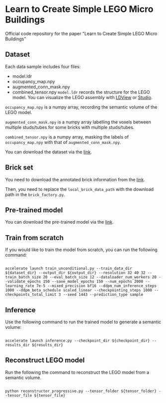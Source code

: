 # Learn to Create Simple LEGO Micro Buildings
Official code repository for the paper "Learn to Create Simple LEGO Micro Buildings"

## Dataset

Each data sample includes four files:
- model.ldr
- occupancy_map.npy
- augmented_conn_mask.npy
- combined_tensor.npy
`model.ldr` records the structure for the LEGO model. You can visualize the LEGO assembly with [LDView](https://tcobbs.github.io/ldview/) or [Studio](https://www.bricklink.com/v3/studio/download.page).

`occupancy_map.npy` is a numpy array, recording the semantic volume of the LEGO model.

`augmented_conn_mask.npy` is a numpy array labelling the voxels between multiple studs/tubes for some bricks with multiple studs/tubes.

`combined_tensor.npy` is a numpy array, masking the labels of `occupancy_map.npy` with that of `augmented_conn_mask.npy`.

You can download the dataset via the [link](https://mycuhk-my.sharepoint.com/:u:/g/personal/1155209932_link_cuhk_edu_hk/Eck2egIgF3hFiWTkVLfEp1MBvgdC4FlWqvSwz4wzgZt2lQ?e=YDAiPY).

## Brick set

You need to download the annotated brick information from the [link](https://mycuhk-my.sharepoint.com/:u:/g/personal/1155209932_link_cuhk_edu_hk/EUAhfXQBSotOj_3qqvQRt1ABiTlII95Kwv2wtqh0N3Hb3g?e=cWbulc).

Then, you need to replace the `local_brick_data_path` with the download path in the `brick_factory.py`.

## Pre-trained model

You can download the pre-trained model via the [link](https://mycuhk-my.sharepoint.com/:u:/g/personal/1155209932_link_cuhk_edu_hk/EcYtoSsYeKBFqtgvEvC2AbgBdVuOrQOC_8ssbPPcjxKnvg?e=VKv5RX).

## Train from scratch

If you would like to train the model from scratch, you can run the following command:

```

accelerate launch train_unconditional.py --train_data_dir ${dataset_dir} --output_dir ${output_dir} --resolution 32 40 32 --train_batch_size 20 --eval_batch_size 12 --dataloader_num_workers 20 --validate_epochs 150 --save_model_epochs 150 --num_epochs 2000 --learning_rate 7e-5 --mixed_precision bf16 --ddpm_num_inference_steps 1000 --ddpm_beta_schedule scaled_linear --checkpointing_steps 1000 --checkpoints_total_limit 3 --seed 1443 --prediction_type sample

```

## Inference

Use the following command to run the trained model to generate a semantic volume:

```

accelerate launch inference.py --checkpoint_dir ${checkpoint_dir} --results_dir ${results_dir}

```

## Reconstruct LEGO model

Run the following the command to reconstruct the LEGO model from a semantic volume.

```

python reconstructor_progressive.py --tensor_folder ${tensor_folder} --tensor_file ${tensor_file}

```
